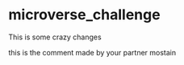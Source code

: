 # microverse_challenge
This is some crazy changes


this is the comment made by your partner mostain